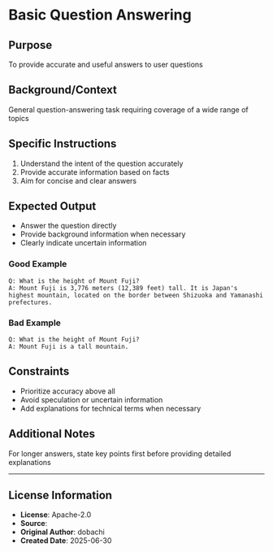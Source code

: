 # Basic Question Answering

## Purpose
To provide accurate and useful answers to user questions

## Background/Context
General question-answering task requiring coverage of a wide range of topics

## Specific Instructions
1. Understand the intent of the question accurately
2. Provide accurate information based on facts
3. Aim for concise and clear answers

## Expected Output
- Answer the question directly
- Provide background information when necessary
- Clearly indicate uncertain information

### Good Example
```
Q: What is the height of Mount Fuji?
A: Mount Fuji is 3,776 meters (12,389 feet) tall. It is Japan's highest mountain, located on the border between Shizuoka and Yamanashi prefectures.
```

### Bad Example
```
Q: What is the height of Mount Fuji?
A: Mount Fuji is a tall mountain.
```

## Constraints
- Prioritize accuracy above all
- Avoid speculation or uncertain information
- Add explanations for technical terms when necessary

## Additional Notes
For longer answers, state key points first before providing detailed explanations

---
## License Information
- **License**: Apache-2.0
- **Source**: 
- **Original Author**: dobachi
- **Created Date**: 2025-06-30